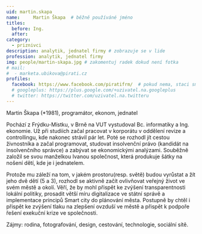 ```yaml
---
uid: martin.skapa
name:     Martin Škapa 	# běžně používáné jméno
titles:
  before: Ing.
  after:
category:
  - priznivci
description: analytik, jednatel firmy # zobrazuje se v lide
profession: analytik, jednatel firmy
img: people/martin-skapa.jpg # zakomentuj radek dokud není fotka
# mail:
#  - marketa.ubikova@pirati.cz
profiles:
  facebook: https://www.facebook.com/piratifrm/  # pokud nema, staci smazat tuto radku
  # googleplus: https://plus.google.com/+uzivatel.na.googleplus
  # twitter: https://twitter.com/uzivatel.na.twitteru
---
```

Martin Škapa (*1981), programátor, ekonom, jednatel

Pochází z Frýdku-Místku, v Brně na VUT vystudoval Bc. informatiky a Ing. ekonomie. Už při studiích začal pracovat v korporátu v oddělení revize a controllingu, kde nakonec strávil pár let. Poté se rozhodl jít cestou živnostníka a začal programovat, studovat insolvenční právo (kandidát na insolvenčního správce) a zabývat se ekonomickými analýzami. Souběžně založil se svou manželkou Ivanou společnost, která produkuje šátky na nošení dětí, kde je i jednatelem.

Protože mu záleží na tom, v jakém prostoru(resp. světě) budou vyrůstat a žít jeho dvě dětí (5 a 3), rozhodl se aktivně začít ovlivňovat veřejný život ve svém městě a okolí. Věří, že by mohl přispět ke zvýšení transparentnosti lokální politiky, prosadit větší míru digitalizace ve státní správě a implementace principů Smart city do plánování města. Postupně by chtěl i přispět ke zvýšení tlaku na zlepšení ovzduší ve městě a přispět k podpoře řešení exekuční krize ve společnosti.

Zájmy: rodina, fotografování, design, cestování, technologie, sociální sítě.
